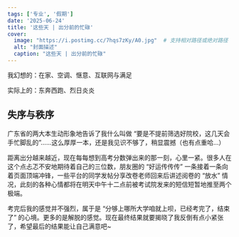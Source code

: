 ```yaml
---
tags: ['专业', '假期']
date: '2025-06-24'
title: '这些天 | 出分前的忙碌'
cover:
  image: "https://i.postimg.cc/7hqs7zKy/A0.jpg"  # 支持相对路径或绝对路径
  alt: "封面描述"
  caption: "这些天 | 出分前的忙碌"
---
```


我幻想的：在家、空调、惬意、互联网与满足

实际上的：东奔西跑、烈日炎炎

## 失序与秩序

广东省的两大本生动形象地告诉了我什么叫做 “要是不提前筛选好院校，这几天会手忙脚乱的”......这么厚厚一本，还是我见识不够了，稍显震撼（也有点重哈...）

距离出分越来越近，现在每每想到高考分数弹出来的那一刻，心里一紧。很多人在这个点忐忑不安地期待着自己的三位数，朋友圈的 “好运传传传” 一条接着一条向着页面顶端冲锋，一些平台的同学发帖分享改卷老师回来后讲述阅卷的 “放水” 情况，此刻的各种心情都将在明天中午十二点前被考试院发来的短信短暂地推至两个极端。

考完后我的感觉并不强烈，属于是 “分够上哪所大学咱就上呗，已经考完了，结束了” 的心境。更多的是解脱的感觉。现在最终结果就要揭晓了我反倒有点小紧张了，希望最后的结果能让自己满意吧~





